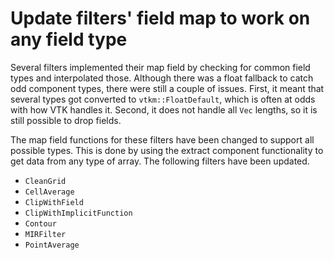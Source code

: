 # Update filters' field map to work on any field type

Several filters implemented their map field by checking for common field
types and interpolated those. Although there was a float fallback to catch
odd component types, there were still a couple of issues. First, it meant
that several types got converted to `vtkm::FloatDefault`, which is often at
odds with how VTK handles it. Second, it does not handle all `Vec` lengths,
so it is still possible to drop fields.

The map field functions for these filters have been changed to support all
possible types. This is done by using the extract component functionality
to get data from any type of array. The following filters have been
updated.

  * `CleanGrid`
  * `CellAverage`
  * `ClipWithField`
  * `ClipWithImplicitFunction`
  * `Contour`
  * `MIRFilter`
  * `PointAverage`
